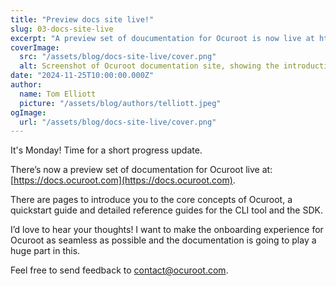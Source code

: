 ```yaml
---
title: "Preview docs site live!"
slug: 03-docs-site-live
excerpt: "A preview set of doucumentation for Ocuroot is now live at https://docs.ocuroot.com"
coverImage:
  src: "/assets/blog/docs-site-live/cover.png"
  alt: Screenshot of Ocuroot documentation site, showing the introduction page.
date: "2024-11-25T10:00:00.000Z"
author:
  name: Tom Elliott
  picture: "/assets/blog/authors/telliott.jpeg"
ogImage:
  url: "/assets/blog/docs-site-live/cover.png"
---
```


It's Monday! Time for a short progress update.

There’s now a preview set of documentation for Ocuroot live at: [https://docs.ocuroot.com](https://docs.ocuroot.com).

There are pages to introduce you to the core concepts of Ocuroot, a quickstart guide and detailed reference guides for the CLI tool and the SDK.

I’d love to hear your thoughts! I want to make the onboarding experience for Ocuroot as seamless as possible and the documentation is going to play a huge part in this.

Feel free to send feedback to contact@ocuroot.com.